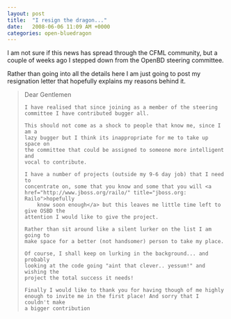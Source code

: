 ```yaml
---
layout: post
title:  "I resign the dragon..."
date:   2008-06-06 11:09 AM +0000
categories: open-bluedragon
---
```

I am not sure if this news has spread through the CFML community, but a couple of weeks ago I stepped down from the OpenBD steering committee.

Rather than going into all the details here I am just going to post my resignation letter that hopefully explains my reasons behind it.

<blockquote>
	Dear Gentlemen

	I have realised that since joining as a member of the steering  
	committee I have contributed bugger all.

	This should not come as a shock to people that know me, since I am a  
	lazy bugger but I think its inappropriate for me to take up space on  
	the committee that could be assigned to someone more intelligent and  
	vocal to contribute.

	I have a number of projects (outside my 9-6 day job) that I need to  
	concentrate on, some that you know and some that you will <a href="http://www.jboss.org/railo/" title="jboss.org: Railo">hopefully  
		know soon enough</a> but this leaves me little time left to give OSBD the  
	attention I would like to give the project.

	Rather than sit around like a silent lurker on the list I am going to  
	make space for a better (not handsomer) person to take my place.

	Of course, I shall keep on lurking in the background... and probably  
	looking at the code going "aint that clever.. yessum!" and wishing the  
	project the total success it needs!

	Finally I would like to thank you for having though of me highly  
	enough to invite me in the first place! And sorry that I couldn't make  
	a bigger contribution
	
</blockquote>